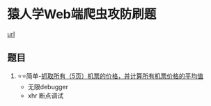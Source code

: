 # 猿人学Web端爬虫攻防刷题

[url](https://match.yuanrenxue.cn/list "点我")

## 题目

1. ⭐⭐简单-[抓取所有（5页）机票的价格，并计算所有机票价格的平均值](1.practice1 "点我")
   * 无限debugger
   * xhr 断点调试
